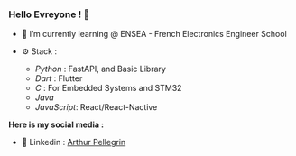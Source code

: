 ### Hello Evreyone ! 👋

- 🌱 I’m currently learning @ ENSEA - French Electronics Engineer School

- ⚙️ Stack :
    - *Python* : FastAPI, and Basic Library
    - *Dart* : Flutter
    - *C* : For Embedded Systems and STM32
    - *Java*
    - *JavaScript*: React/React-Nactive



**Here is my social media :**
- 💼 Linkedin : [Arthur Pellegrin](https://www.linkedin.com/in/arthurpellegrin/)

<!--
**Artpel1805/artpel1805** is a ✨ _special_ ✨ repository because its `README.md` (this file) appears on your GitHub profile.

Here are some ideas to get you started:

- 🔭 I’m currently working on ...
- 🌱 I’m currently learning ...
- 👯 I’m looking to collaborate on ...
- 🤔 I’m looking for help with ...
- 💬 Ask me about ...
- 📫 How to reach me: ...
- 😄 Pronouns: ...
- ⚡ Fun fact: ...
-->
